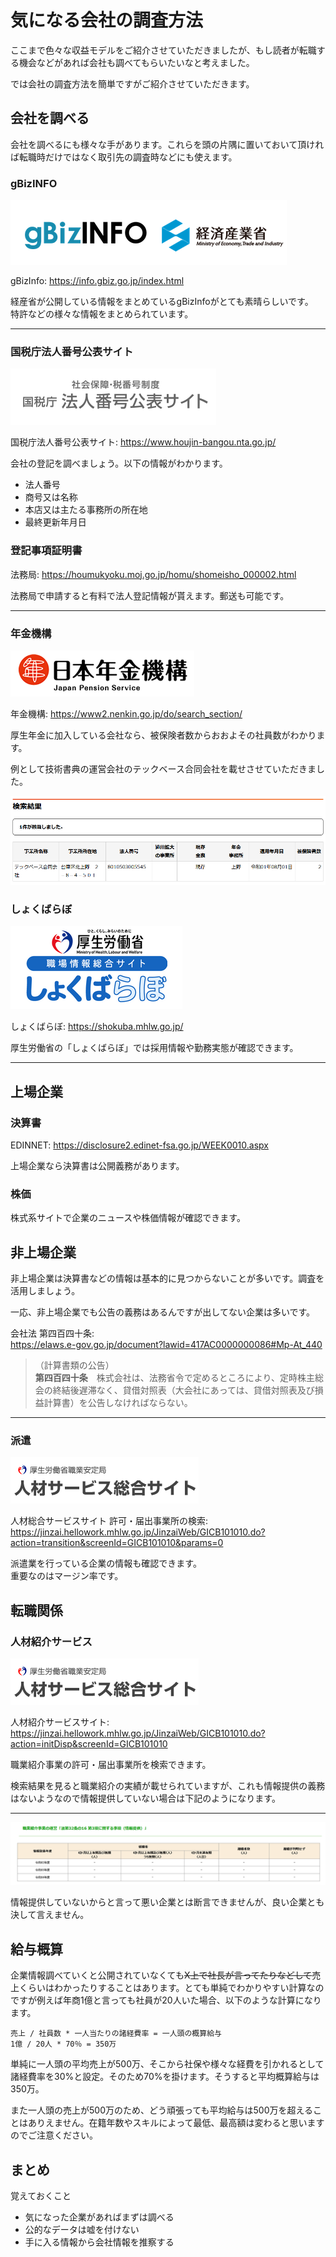 # 気になる会社の調査方法

ここまで色々な収益モデルをご紹介させていただきましたが、もし読者が転職する機会などがあれば会社も調べてもらいたいなと考えました。

では会社の調査方法を簡単ですがご紹介させていただきます。

## 会社を調べる

会社を調べるにも様々な手があります。これらを頭の片隅に置いておいて頂ければ転職時だけではなく取引先の調査時などにも使えます。

### gBizINFO

![gBizINFO](./images/06/gBizINFOし.png)

gBizInfo: https://info.gbiz.go.jp/index.html

経産省が公開している情報をまとめているgBizInfoがとても素晴らしいです。  
特許などの様々な情報をまとめられています。

<hr class="page-wrap" />

### 国税庁法人番号公表サイト

![国税庁法人番号公表サイト](./images/06/tax.png)

国税庁法人番号公表サイト: https://www.houjin-bangou.nta.go.jp/

会社の登記を調べましょう。以下の情報がわかります。

- 法人番号
- 商号又は名称
- 本店又は主たる事務所の所在地
- 最終更新年月日

### 登記事項証明書

法務局: https://houmukyoku.moj.go.jp/homu/shomeisho_000002.html

法務局で申請すると有料で法人登記情報が貰えます。郵送も可能です。

<hr class="page-wrap" />

### 年金機構

![日本年金機構](./images/06/nenkin.png)

年金機構: https://www2.nenkin.go.jp/do/search_section/

厚生年金に加入している会社なら、被保険者数からおおよその社員数がわかります。

例として技術書典の運営会社のテックベース合同会社を載せさせていただきました。

![検索結果](./images/06/nenkin_search.png)

### しょくばらぼ

![国税庁法人番号公表サイト](./images/06/shokuba.png)

しょくばらぼ: https://shokuba.mhlw.go.jp/

厚生労働省の「しょくばらぼ」では採用情報や勤務実態が確認できます。

<hr class="page-wrap" />

## 上場企業

### 決算書

EDINNET: https://disclosure2.edinet-fsa.go.jp/WEEK0010.aspx

上場企業なら決算書は公開義務があります。

### 株価

株式系サイトで企業のニュースや株価情報が確認できます。

## 非上場企業

非上場企業は決算書などの情報は基本的に見つからないことが多いです。調査を活用しましょう。

一応、非上場企業でも公告の義務はあるんですが出してない企業は多いです。

会社法 第四百四十条: <br>https://elaws.e-gov.go.jp/document?lawid=417AC0000000086#Mp-At_440
> （計算書類の公告）<br>
**第四百四十条**　株式会社は、法務省令で定めるところにより、定時株主総会の終結後遅滞なく、貸借対照表（大会社にあっては、貸借対照表及び損益計算書）を公告しなければならない。

<hr class="page-wrap" />

### 派遣

![人材サービス総合サイト](./images/06/jinzai.png)

人材総合サービスサイト 許可・届出事業所の検索: <br>https://jinzai.hellowork.mhlw.go.jp/JinzaiWeb/GICB101010.do?action=transition&screenId=GICB101010&params=0

派遣業を行っている企業の情報も確認できます。  
重要なのはマージン率です。

## 転職関係

### 人材紹介サービス

![人材サービス総合サイト](./images/06/jinzai.png)

人材紹介サービスサイト: <br>https://jinzai.hellowork.mhlw.go.jp/JinzaiWeb/GICB101010.do?action=initDisp&screenId=GICB101010

職業紹介事業の許可・届出事業所を検索できます。

検索結果を見ると職業紹介の実績が載せられていますが、これも情報提供の義務はないようなので情報提供していない場合は下記のようになります。

<hr class="page-wrap" />

![職業紹介事業の運営](./images/06/jinzai_shoukai.png)

情報提供していないからと言って悪い企業とは断言できませんが、良い企業とも決して言えません。

## 給与概算

企業情報調べていくと公開されていなくても~~X上で社長が言ってたりなどして~~売上くらいはわかったりすることはあります。とても単純でわかりやすい計算なのですが例えば年商1億と言っても社員が20人いた場合、以下のような計算になります。

```php:売上単価計算
売上 / 社員数 * 一人当たりの諸経費率 = 一人頭の概算給与
1億 / 20人 * 70％ = 350万
```

単純に一人頭の平均売上が500万、そこから社保や様々な経費を引かれるとして諸経費率を30%と設定。そのため70%を掛けます。そうすると平均概算給与は350万。

また一人頭の売上が500万のため、どう頑張っても平均給与は500万を超えることはありえません。在籍年数やスキルによって最低、最高額は変わると思いますのでご注意ください。

## まとめ

覚えておくこと

- 気になった企業があればまずは調べる
- 公的なデータは嘘を付けない
- 手に入る情報から会社情報を推察する
